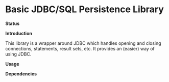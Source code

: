 Basic JDBC/SQL Persistence Library
====
**Status**<br/>

**Introduction**<br/>

This library is a wrapper around JDBC which handles opening and closing connections, statements,
result sets, etc. It provides an (easier) way of using JDBC.

**Usage**<br/>

**Dependencies**<br/>

